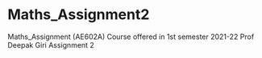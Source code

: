 # Maths_Assignment2
Maths_Assignment (AE602A)
Course offered in 1st semester 2021-22
Prof Deepak Giri
Assignment 2
